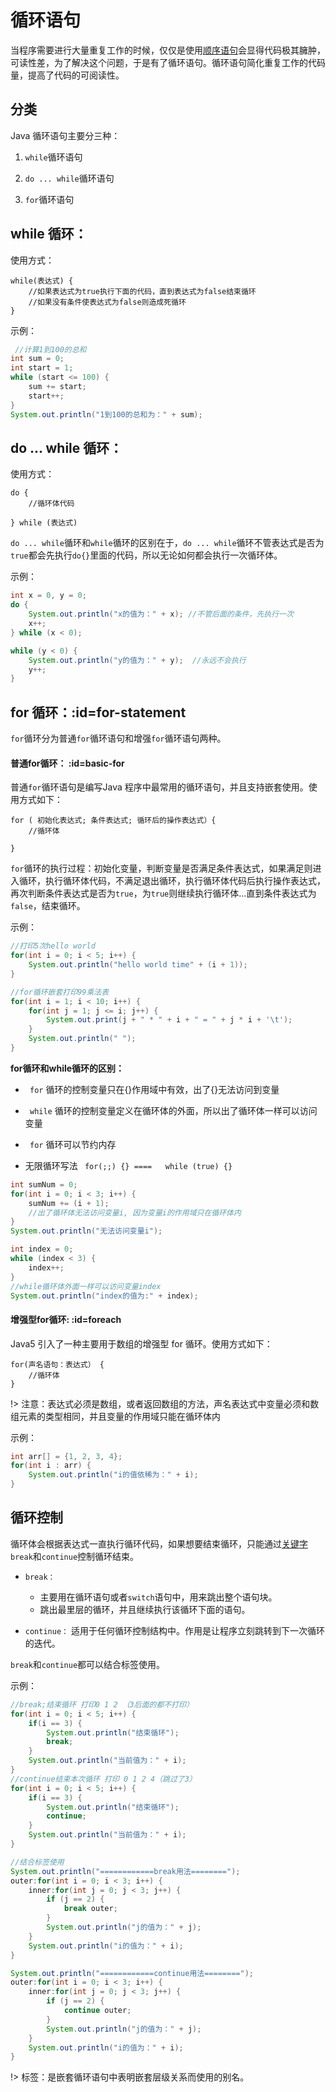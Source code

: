 # 循环语句

当程序需要进行大量重复工作的时候，仅仅是使用[顺序语句](/statement/order)会显得代码极其臃肿，可读性差，为了解决这个问题，于是有了循环语句。循环语句简化重复工作的代码量，提高了代码的可阅读性。

## 分类

Java 循环语句主要分三种：

1. `while`循环语句

2. `do ... while`循环语句

3. `for`循环语句

## while 循环：

使用方式：
``` text
while(表达式) {
    //如果表达式为true执行下面的代码，直到表达式为false结束循环
    //如果没有条件使表达式为false则造成死循环
}
```

示例：
``` java
 //计算1到100的总和
int sum = 0;
int start = 1;
while (start <= 100) {
    sum += start;
    start++;
}
System.out.println("1到100的总和为：" + sum);
```

## do ... while 循环：

使用方式：
``` text
do {
    //循环体代码

} while (表达式)
```

`do ... while`循环和`while`循环的区别在于，`do ... while`循环不管表达式是否为`true`都会先执行`do{}`里面的代码，所以无论如何都会执行一次循环体。

示例：
``` java
int x = 0, y = 0;
do {
    System.out.println("x的值为：" + x); //不管后面的条件，先执行一次
    x++;
} while (x < 0);

while (y < 0) {
    System.out.println("y的值为：" + y);  //永远不会执行
    y++;
}
```

## for 循环：:id=for-statement

`for`循环分为普通`for`循环语句和增强`for`循环语句两种。

#### 普通for循环： :id=basic-for

普通`for`循环语句是编写Java 程序中最常用的循环语句，并且支持嵌套使用。使用方式如下：
``` text
for ( 初始化表达式; 条件表达式; 循环后的操作表达式）{
    //循环体

}
```

`for`循环的执行过程：初始化变量，判断变量是否满足条件表达式，如果满足则进入循环，执行循环体代码，不满足退出循环，执行循环体代码后执行操作表达式，再次判断条件表达式是否为`true`，为`true`则继续执行循环体...直到条件表达式为`false`，结束循环。

示例：
``` java
//打印5次hello world
for(int i = 0; i < 5; i++) {
    System.out.println("hello world time" + (i + 1));
}

//for循环嵌套打印99乘法表
for(int i = 1; i < 10; i++) {
    for(int j = 1; j <= i; j++) {
        System.out.print(j + " * " + i + " = " + j * i + '\t');
    }
    System.out.println(" ");
}
``` 

**for循环和while循环的区别：**
+ ` for` 循环的控制变量只在{}作用域中有效，出了{}无法访问到变量

+ ` while` 循环的控制变量定义在循环体的外面，所以出了循环体一样可以访问变量

+ ` for` 循环可以节约内存

+ 无限循环写法 ` for(;;) {} ====   while (true) {}` 

``` java
int sumNum = 0;
for(int i = 0; i < 3; i++) {
    sumNum += (i + 1);
    //出了循环体无法访问变量i, 因为变量i的作用域只在循环体内
}
System.out.println("无法访问变量i");

int index = 0;
while (index < 3) {
    index++;
}
//while循环体外面一样可以访问变量index
System.out.println("index的值为:" + index);
```

#### 增强型for循环:  :id=foreach

Java5 引入了一种主要用于数组的增强型 for 循环。使用方式如下：
``` text
for(声名语句：表达式） {
    //循环体
}
```

!> 注意：表达式必须是数组，或者返回数组的方法，声名表达式中变量必须和数组元素的类型相同，并且变量的作用域只能在循环体内

示例：
``` java
int arr[] = {1, 2, 3, 4};
for(int i : arr) {
    System.out.println("i的值依稀为：" + i);
}
```

## 循环控制

循环体会根据表达式一直执行循环代码，如果想要结束循环，只能通过[关键字](/grammer/keyword)`break`和`continue`控制循环结束。

+ `break：`
    + 主要用在循环语句或者`switch`语句中，用来跳出整个语句块。
    + 跳出最里层的循环，并且继续执行该循环下面的语句。
    
+ `continue：` 适用于任何循环控制结构中。作用是让程序立刻跳转到下一次循环的迭代。

`break`和`continue`都可以结合标签使用。

示例：
``` java
//break;结束循环 打印0 1 2 （3后面的都不打印）
for(int i = 0; i < 5; i++) {
    if(i == 3) {
        System.out.println("结束循环");
        break;
    }
    System.out.println("当前值为：" + i);
}
//continue结束本次循环 打印 0 1 2 4（跳过了3）
for(int i = 0; i < 5; i++) {
    if(i == 3) {
        System.out.println("结束循环");
        continue;
    }
    System.out.println("当前值为：" + i);
}

//结合标签使用
System.out.println("============break用法========");
outer:for(int i = 0; i < 3; i++) {
    inner:for(int j = 0; j < 3; j++) {
        if (j == 2) {
            break outer;
        }
        System.out.println("j的值为：" + j);
    }
    System.out.println("i的值为：" + i);
}

System.out.println("============continue用法========");
outer:for(int i = 0; i < 3; i++) {
    inner:for(int j = 0; j < 3; j++) {
        if (j == 2) {
            continue outer;
        }
        System.out.println("j的值为：" + j);
    }
    System.out.println("i的值为：" + i);
}
```
!> 标签：是嵌套循环语句中表明嵌套层级关系而使用的别名。
